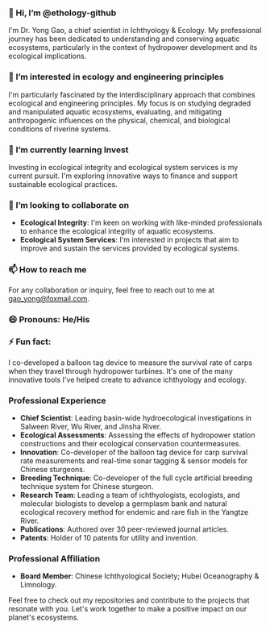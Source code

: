 ### 👋 Hi, I’m @ethology-github

I'm Dr. Yong Gao, a chief scientist in Ichthyology & Ecology. My professional journey has been dedicated to understanding and conserving aquatic ecosystems, particularly in the context of hydropower development and its ecological implications.

### 👀 I’m interested in ecology and engineering principles

I'm particularly fascinated by the interdisciplinary approach that combines ecological and engineering principles. My focus is on studying degraded and manipulated aquatic ecosystems, evaluating, and mitigating anthropogenic influences on the physical, chemical, and biological conditions of riverine systems.

### 🌱 I’m currently learning Invest

Investing in ecological integrity and ecological system services is my current pursuit. I'm exploring innovative ways to finance and support sustainable ecological practices.

### 💞️ I’m looking to collaborate on

- **Ecological Integrity**: I'm keen on working with like-minded professionals to enhance the ecological integrity of aquatic ecosystems.
- **Ecological System Services**: I'm interested in projects that aim to improve and sustain the services provided by ecological systems.

### 📫 How to reach me

For any collaboration or inquiry, feel free to reach out to me at gao_yong@foxmail.com.

### 😄 Pronouns: He/His

### ⚡ Fun fact:

I co-developed a balloon tag device to measure the survival rate of carps when they travel through hydropower turbines. It's one of the many innovative tools I've helped create to advance ichthyology and ecology.

### Professional Experience

- **Chief Scientist**: Leading basin-wide hydroecological investigations in Salween River, Wu River, and Jinsha River.
- **Ecological Assessments**: Assessing the effects of hydropower station constructions and their ecological conservation countermeasures.
- **Innovation**: Co-developer of the balloon tag device for carp survival rate measurements and real-time sonar tagging & sensor models for Chinese sturgeons.
- **Breeding Technique**: Co-developer of the full cycle artificial breeding technique system for Chinese sturgeon.
- **Research Team**: Leading a team of ichthyologists, ecologists, and molecular biologists to develop a germplasm bank and natural ecological recovery method for endemic and rare fish in the Yangtze River.
- **Publications**: Authored over 30 peer-reviewed journal articles.
- **Patents**: Holder of 10 patents for utility and invention.

### Professional Affiliation

- **Board Member**: Chinese Ichthyological Society; Hubei Oceanography & Limnology.

Feel free to check out my repositories and contribute to the projects that resonate with you. Let's work together to make a positive impact on our planet's ecosystems.

<!---
ethology-github/ethology-github is a ✨ special ✨ repository because its `README.md` (this file) appears on your GitHub profile.
You can click the Preview link to take a look at your changes.
--->

